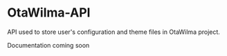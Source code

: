# OtaWilma-API
API used to store user's configuration and theme files in OtaWilma project.

Documentation coming soon
